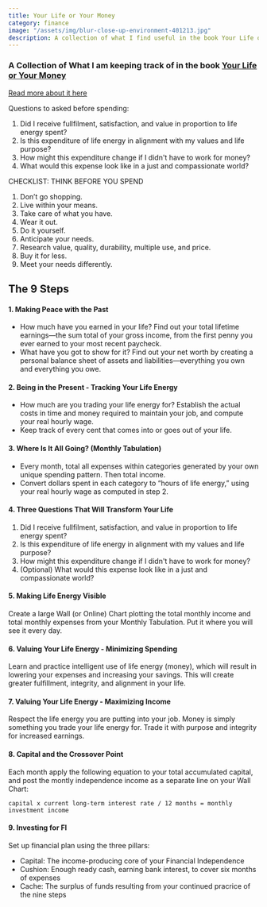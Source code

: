 ```yaml
---
title: Your Life or Your Money
category: finance
image: "/assets/img/blur-close-up-environment-401213.jpg"
description: A collection of what I find useful in the book Your Life or Your Money.
---
```


### A Collection of What I am keeping track of in the book [Your Life or Your Money](https://www.amazon.com/Your-Money-Life-Transforming-Relationship/dp/0143115766)

[Read more about it here](https://yourmoneyoryourlife.com/)

Questions to asked before spending:
1. Did I receive fullfilment, satisfaction, and value in proportion to life energy spent?
2. Is this expenditure of life energy in alignment with my values and life purpose?
3. How might this expenditure change if I didn't have to work for money?
4. What would this expense look like in a just and compassionate world?

CHECKLIST: THINK BEFORE YOU SPEND
1. Don’t go shopping.
2. Live within your means.
3. Take care of what you have.
4. Wear it out.
5. Do it yourself.
6. Anticipate your needs.
7. Research value, quality, durability, multiple use, and price.
8. Buy it for less.
9. Meet your needs differently.

## The 9 Steps
#### 1. Making Peace with the Past
*  How much have you earned in your life? Find out your total lifetime earnings—the sum total of your gross income, from the first penny you ever earned to your most recent paycheck.
* What have you got to show for it? Find out your net worth by creating a personal balance sheet of assets and liabilities—everything you own and everything you owe.

#### 2. Being in the Present - Tracking Your Life Energy
* How much are you trading your life energy for? Establish the actual costs in time and money required to maintain your job, and compute your real hourly wage.
* Keep track of every cent that comes into or goes out of your life.

#### 3. Where Is It All Going? (Monthly Tabulation)
* Every month, total all expenses within categories generated by your own unique spending pattern. Then total income.
* Convert dollars spent in each category to “hours of life energy,” using your real hourly wage as computed in step 2.

#### 4. Three Questions That Will Transform Your Life
1. Did I receive fullfilment, satisfaction, and value in proportion to life energy spent?
2. Is this expenditure of life energy in alignment with my values and life purpose?
3. How might this expenditure change if I didn't have to work for money?
4. (Optional) What would this expense look like in a just and compassionate world?

#### 5. Making Life Energy Visible
Create a large Wall (or Online) Chart plotting the total monthly income and total monthly expenses from your Monthly Tabulation. Put it where you will see it every day.

#### 6. Valuing Your Life Energy - Minimizing Spending
Learn and practice intelligent use of life energy (money), which will result in lowering your expenses and increasing your savings. This will create greater fulfillment, integrity, and alignment in your life.

#### 7. Valuing Your Life Energy - Maximizing Income
Respect the life energy you are putting into your job. Money is simply something you trade your life energy for. Trade it with purpose and integrity for increased earnings.

#### 8. Capital and the Crossover Point
Each month apply the following equation to your total accumulated capital, and post the montly independence income as a separate line on your Wall Chart:
```
capital x current long-term interest rate / 12 months = monthly investment income 
```

#### 9. Investing for FI
Set up financial plan using the three pillars:
* Capital: The income-producing core of your Financial Independence
* Cushion: Enough ready cash, earning bank interest, to cover six months of expenses
* Cache: The surplus of funds resulting from your continued pracrice of the nine steps